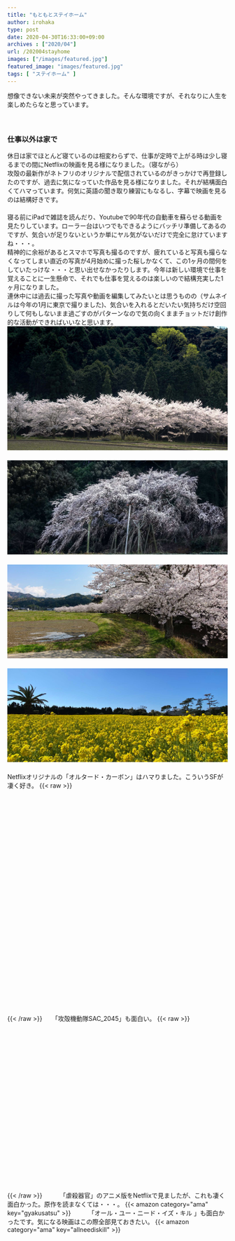 ```yaml
---
title: "もともとステイホーム"
author: irohaka
type: post
date: 2020-04-30T16:33:00+09:00
archives : ["2020/04"]
url: /202004stayhome
images: ["/images/featured.jpg"]
featured_image: "images/featured.jpg"
tags: [ "ステイホーム" ]
---
```


想像できない未来が突然やってきました。そんな環境ですが、それなりに人生を楽しめたらなと思っています。  
<!--more-->
　  

### 仕事以外は家で
休日は家でほとんど寝ているのは相変わらずで、仕事が定時で上がる時は少し寝るまでの間にNetflixの映画を見る様になりました。（寝ながら）  
攻殻の最新作がネトフリのオリジナルで配信されているのがきっかけで再登録したのですが、過去に気になっていた作品を見る様になりました。それが結構面白くてハマっています。何気に英語の聞き取り練習にもなるし、字幕で映画を見るのは結構好きです。  
　  
寝る前にiPadで雑誌を読んだり、Youtubeで90年代の自動車を蘇らせる動画を見たりしています。ローラー台はいつでもできるようにバッチリ準備してあるのですが、気合いが足りないというか単にヤル気がないだけで完全に怠けていますね・・・。
　  
精神的に余裕があるとスマホで写真も撮るのですが、疲れていると写真も撮らなくなってしまい直近の写真が4月始めに撮った桜しかなくて、この1ヶ月の間何をしていたっけな・・・と思い出せなかったりします。今年は新しい環境で仕事を覚えることに一生懸命で、それでも仕事を覚えるのは楽しいので結構充実した1ヶ月になりました。  
連休中には過去に撮った写真や動画を編集してみたいとは思うものの（サムネイルは今年の1月に東京で撮りました)、気合いを入れるとだいたい気持ちだけ空回りして何もしないまま過ごすのがパターンなので気の向くままチョットだけ創作的な活動ができればいいなと思います。
　  
![4月始めに撮った桜](images/20200430-01.jpg)  
　  
![これもそう](images/2020-0430-02.jpg)  
　  
![桜は良い・・・](images/2020-0430-04.jpg)  
　  
![そういえば菜の花も](images/2020-0430-03.jpg)  
　  
Netflixオリジナルの「オルタード・カーボン」はハマりました。こういうSFが凄く好き。
{{< raw >}}
<div class="iframely-embed"><div class="iframely-responsive" style="padding-bottom: 75%; padding-top: 120px;"><a href="https://www.netflix.com/title/80097140" data-iframely-url="//cdn.iframe.ly/kTRULfn"></a></div></div><script async src="//cdn.iframe.ly/embed.js" charset="utf-8"></script>
{{< /raw >}}
　  
「攻殻機動隊SAC_2045」も面白い。
{{< raw >}}
<div class="iframely-embed"><div class="iframely-responsive" style="padding-bottom: 52.5%; padding-top: 120px;"><a href="https://www.ghostintheshell-sac2045.jp/" data-iframely-url="//cdn.iframe.ly/p1B2DlC"></a></div></div><script async src="//cdn.iframe.ly/embed.js" charset="utf-8"></script>
{{< /raw >}}
　  
　  
「虐殺器官」のアニメ版をNetflixで見ましたが、これも凄く面白かった。原作を読まなくては・・・。  
{{< amazon category="ama" key="gyakusatsu" >}}
　  
　  
「オール・ユー・ニード・イズ・キル 」も面白かったです。気になる映画はこの際全部見ておきたい。  
{{< amazon category="ama" key="allneediskill" >}}
